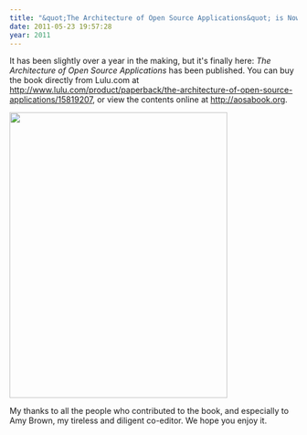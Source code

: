 ```yaml
---
title: "&quot;The Architecture of Open Source Applications&quot; is Now Available"
date: 2011-05-23 19:57:28
year: 2011
---
```

It has been slightly over a year in the making, but it's finally here: <em>The Architecture of Open Source Applications</em> has been published.  You can buy the book directly from Lulu.com at <a href="http://www.lulu.com/product/paperback/the-architecture-of-open-source-applications/15819207">http://www.lulu.com/product/paperback/the-architecture-of-open-source-applications/15819207</a>, or view the contents online at <a href="http://aosabook.org/">http://aosabook.org</a>.

<img title="cover" src="{{site.github.url}}/files/2011/05/cover1.jpg" alt="" width="381" height="500" />

My thanks to all the people who contributed to the book, and especially to Amy Brown, my tireless and diligent co-editor. We hope you enjoy it.
